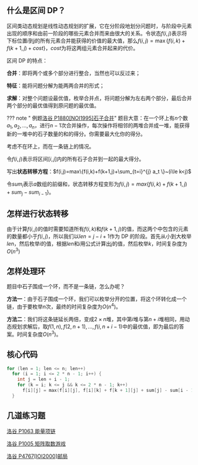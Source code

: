 ## 什么是区间 DP？

区间类动态规划是线性动态规划的扩展，它在分阶段地划分问题时，与阶段中元素出现的顺序和由前一阶段的哪些元素合并而来由很大的关系。令状态$f(i,j)$表示将下标位置$i$到$j$的所有元素合并能获得的价值的最大值，那么$f(i,j)=\max\{f(i,k)+f(k+1,j)+cost\}$，$cost$为将这两组元素合并起来的代价。

区间 DP 的特点：

**合并**：即将两个或多个部分进行整合，当然也可以反过来；

**特征**：能将问题分解为能两两合并的形式；

**求解**：对整个问题设最优值，枚举合并点，将问题分解为左右两个部分，最后合并两个部分的最优值得到原问题的最优值。

??? note " 例题[洛谷 P1880\[NOI1995\]石子合并](https://www.luogu.org/problemnew/show/P1880)"
    题目大意：在一个环上有$n$个数$a_1,a_2,...,a_n$，进行$n-1$次合并操作，每次操作将相邻的两堆合并成一堆，能获得新的一堆中的石子数量的和的得分。你需要最大化你的得分。

考虑不在环上，而在一条链上的情况。

令$f(i,j)$表示将区间$[i,j]$内的所有石子合并到一起的最大得分。

写出**状态转移方程**：$f(i,j)=max\{f(i,k)+f(k+1,j)+\sum_{t=i}^{j} a_t \}~(i\le k<j)$

令$sum_i$表示$a$数组的前缀和，状态转移方程变形为$f(i,j)=max\{f(i,k)+f(k+1,j)+sum_j-sum_{i-1} \}$。

## 怎样进行状态转移

由于计算$f(i,j)$的值时需要知道所有$f(i,k)$和$f(k+1,j)$的值，而这两个中包含的元素的数量都小于$f(i,j)$，所以我们以$len=j-i+1$作为 DP 的阶段。首先从小到大枚举$len$，然后枚举$i$的值，根据$len$和$i$用公式计算出$j$的值，然后枚举$k$，时间复杂度为$O(n^3)$

## 怎样处理环

题目中石子围成一个环，而不是一条链，怎么办呢？

**方法一**：由于石子围成一个环，我们可以枚举分开的位置，将这个环转化成一个链，由于要枚举$n$次，最终的时间复杂度为$O(n^4)$。

**方法二**：我们将这条链延长两倍，变成$2\times n$堆，其中第$i$堆与第$n+i$堆相同，用动态规划求解后，取$f(1,n),f(2,n+1),...,f(i,n+i-1)$中的最优值，即为最后的答案。时间复杂度$O(n^3)$。

## 核心代码

```cpp
for (len = 1; len <= n; len++)
  for (i = 1; i <= 2 * n - 1; i++) {
    int j = len + i - 1;
    for (k = i; k <= j && k <= 2 * n - 1; k++)
      f[i][j] = max(f[i][j], f[i][k] + f[k + 1][j] + sum[j] - sum[i - 1]);
  }
```

## 几道练习题

[洛谷 P1063 能量项链](https://www.luogu.org/problemnew/show/P1063)

[洛谷 P1005 矩阵取数游戏](https://www.luogu.org/problemnew/show/P1005)

[洛谷 P4767\[IOI2000\]邮局](https://www.luogu.org/problemnew/show/P4767)
